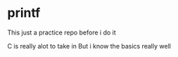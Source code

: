 # printf

This just a practice repo before i do it

C is really alot to take in
But i know the basics really well
